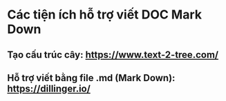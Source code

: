 # Các tiện ích hỗ trợ viết DOC Mark Down
## Tạo cấu trúc cây: https://www.text-2-tree.com/
## Hỗ trợ viết bằng file .md (Mark Down): https://dillinger.io/
